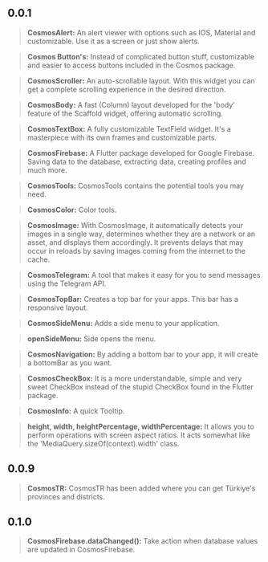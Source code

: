 ## 0.0.1

> **CosmosAlert:** An alert viewer with options such as IOS, Material and customizable. Use it as a screen or just show alerts.

> **Cosmos Button's:** Instead of complicated button stuff, customizable and easier to access buttons included in the Cosmos package.

> **CosmosScroller:** An auto-scrollable layout. With this widget you can get a complete scrolling experience in the desired direction.

> **CosmosBody:** A fast (Column) layout developed for the 'body' feature of the Scaffold widget, offering automatic scrolling.

> **CosmosTextBox:** A fully customizable TextField widget. It's a masterpiece with its own frames and customizable parts.

> **CosmosFirebase:** A Flutter package developed for Google Firebase. Saving data to the database, extracting data, creating profiles and much more.

> **CosmosTools:** CosmosTools contains the potential tools you may need.

> **CosmosColor:** Color tools.

> **CosmosImage:** With CosmosImage, it automatically detects your images in a single way, determines whether they are a network or an asset, and displays them accordingly. It prevents delays that may occur in reloads by saving images coming from the internet to the cache.

> **CosmosTelegram:** A tool that makes it easy for you to send messages using the Telegram API.

> **CosmosTopBar:** Creates a top bar for your apps. This bar has a responsive layout.

> **CosmosSideMenu:** Adds a side menu to your application.

> **openSideMenu:** Side opens the menu.

> **CosmosNavigation:** By adding a bottom bar to your app, it will create a bottomBar as you want.

> **CosmosCheckBox:** It is a more understandable, simple and very sweet CheckBox instead of the stupid CheckBox found in the Flutter package.

> **CosmosInfo:** A quick Tooltip.

> **height, width, heightPercentage, widthPercentage:** It allows you to perform operations with screen aspect ratios. It acts somewhat like the 'MediaQuery.sizeOf(context).width' class.

## 0.0.9

> **CosmosTR:** CosmosTR has been added where you can get Türkiye's provinces and districts.

## 0.1.0

> **CosmosFirebase.dataChanged():** Take action when database values ​​are updated in CosmosFirebase.
